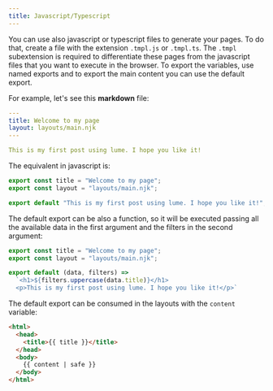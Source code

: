 ```yaml
---
title: Javascript/Typescript
---
```


You can use also javascript or typescript files to generate your pages. To do that, create a file with the extension `.tmpl.js` or `.tmpl.ts`. The `.tmpl` subextension is required to differentiate these pages from the javascript files that you want to execute in the browser. To export the variables, use named exports and to export the main content you can use the default export.

For example, let's see this **markdown** file:

```yaml
---
title: Welcome to my page
layout: layouts/main.njk
---

This is my first post using lume. I hope you like it!
```

The equivalent in javascript is:

```js
export const title = "Welcome to my page";
export const layout = "layouts/main.njk";

export default "This is my first post using lume. I hope you like it!";
```

The default export can be also a function, so it will be executed passing all the available data in the first argument and the filters in the second argument:

```js
export const title = "Welcome to my page";
export const layout = "layouts/main.njk";

export default (data, filters) => 
  `<h1>${filters.uppercase(data.title)}</h1>
  <p>This is my first post using lume. I hope you like it!</p>`
```

The default export can be consumed in the layouts with the `content` variable:

```html
<html>
  <head>
    <title>{{ title }}</title>
  </head>
  <body>
    {{ content | safe }}
  </body>
</html>
```

